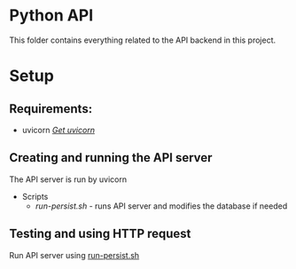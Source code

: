 # Python API

This folder contains everything related to the API backend in this project.


# Setup

## Requirements:

* uvicorn *[Get uvicorn](https://www.uvicorn.org/)*

## Creating and running the API server

The API server is run by uvicorn

* Scripts
  * _*run-persist.sh*_ - runs API server and modifies the database if needed


## Testing and using HTTP request

Run API server using [run-persist.sh](run-persist.sh)
